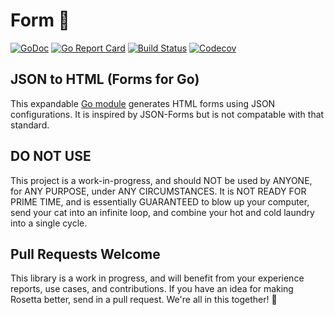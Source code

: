 # Form 🤔

[![GoDoc](http://img.shields.io/badge/go-documentation-blue.svg?style=flat-square)](https://pkg.go.dev/github.com/benpate/form)
[![Go Report Card](https://goreportcard.com/badge/github.com/benpate/form?style=flat-square)](https://goreportcard.com/report/github.com/benpate/form)
[![Build Status](http://img.shields.io/travis/benpate/form.svg?style=flat-square)](https://travis-ci.org/benpate/form)
[![Codecov](https://img.shields.io/codecov/c/github/benpate/form.svg?style=flat-square)](https://codecov.io/gh/benpate/form)

## JSON to HTML (Forms for Go)

This expandable [Go module](https://golang.org) generates HTML forms using JSON configurations.  It is inspired by JSON-Forms but is not compatable with that standard.

## DO NOT USE
This project is a work-in-progress, and should NOT be used by ANYONE, for ANY PURPOSE, under ANY CIRCUMSTANCES.  It is NOT READY FOR PRIME TIME, and is essentially GUARANTEED to blow up your computer, send your cat into an infinite loop, and combine your hot and cold laundry into a single cycle.

## Pull Requests Welcome

This library is a work in progress, and will benefit from your experience reports, use cases, and contributions.  If you have an idea for making Rosetta better, send in a pull request.  We're all in this together! 🤔